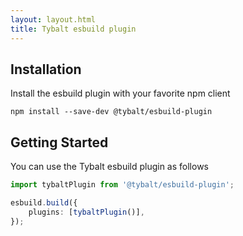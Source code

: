 ```yaml
---
layout: layout.html
title: Tybalt esbuild plugin
---
```


## Installation

Install the esbuild plugin with your favorite npm client

```shell
npm install --save-dev @tybalt/esbuild-plugin
```

## Getting Started

You can use the Tybalt esbuild plugin as follows

```typescript
import tybaltPlugin from '@tybalt/esbuild-plugin';

esbuild.build({
    plugins: [tybaltPlugin()],
});
```
